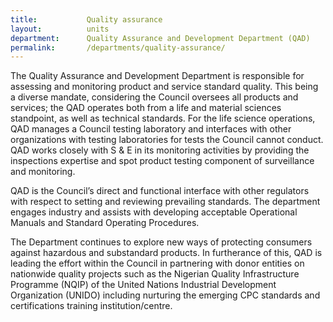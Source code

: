 ```yaml
---
title:           Quality assurance
layout:          units
department:      Quality Assurance and Development Department (QAD)
permalink:       /departments/quality-assurance/
---
```


The Quality Assurance and Development Department is responsible for assessing and monitoring product and service standard quality. This being a diverse mandate, considering the Council oversees all products and services; the QAD operates both from a life and material sciences standpoint, as well as technical standards. For the life science operations, QAD manages a Council testing laboratory and interfaces with other organizations with testing laboratories for tests the Council cannot conduct. QAD works closely with S &amp; E in its monitoring activities by providing the inspections expertise and spot product testing component of surveillance and monitoring.

QAD is the Council’s direct and functional interface with other regulators with respect to setting and reviewing prevailing standards. The department engages industry and assists with developing acceptable Operational Manuals and Standard Operating Procedures.

The Department continues to explore new ways of protecting consumers against hazardous and substandard products. In furtherance of this, QAD is leading the effort within the Council in partnering with donor entities on nationwide quality projects such as the Nigerian Quality Infrastructure Programme (NQIP) of the United Nations Industrial Development Organization (UNIDO) including nurturing the emerging CPC standards and certifications training institution/centre.